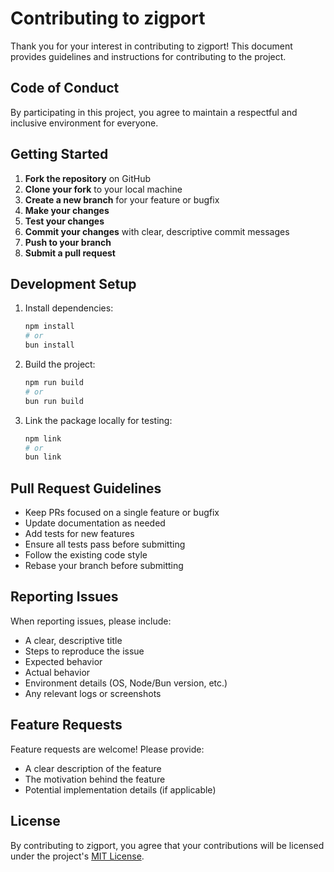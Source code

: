 # Contributing to zigport

Thank you for your interest in contributing to zigport! This document provides guidelines and instructions for contributing to the project.

## Code of Conduct

By participating in this project, you agree to maintain a respectful and inclusive environment for everyone.

## Getting Started

1. **Fork the repository** on GitHub
2. **Clone your fork** to your local machine
3. **Create a new branch** for your feature or bugfix
4. **Make your changes**
5. **Test your changes**
6. **Commit your changes** with clear, descriptive commit messages
7. **Push to your branch**
8. **Submit a pull request**

## Development Setup

1. Install dependencies:
   ```bash
   npm install
   # or
   bun install
   ```

2. Build the project:
   ```bash
   npm run build
   # or
   bun run build
   ```

3. Link the package locally for testing:
   ```bash
   npm link
   # or
   bun link
   ```

## Pull Request Guidelines

- Keep PRs focused on a single feature or bugfix
- Update documentation as needed
- Add tests for new features
- Ensure all tests pass before submitting
- Follow the existing code style
- Rebase your branch before submitting

## Reporting Issues

When reporting issues, please include:

- A clear, descriptive title
- Steps to reproduce the issue
- Expected behavior
- Actual behavior
- Environment details (OS, Node/Bun version, etc.)
- Any relevant logs or screenshots

## Feature Requests

Feature requests are welcome! Please provide:

- A clear description of the feature
- The motivation behind the feature
- Potential implementation details (if applicable)

## License

By contributing to zigport, you agree that your contributions will be licensed under the project's [MIT License](../LICENSE).
